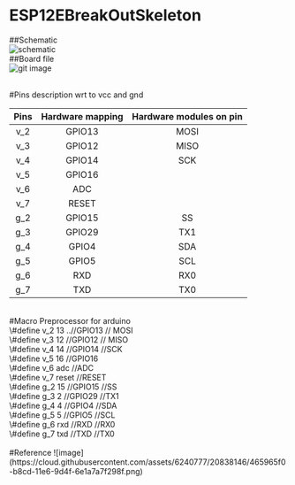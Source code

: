 # ESP12EBreakOutSkeleton
##Schematic <br/>
![schematic](https://cloud.githubusercontent.com/assets/6240777/20837782/9d24d222-b8cb-11e6-89fb-088e697d4a6e.png) <br/>
##Board file <br/>
![git image](https://cloud.githubusercontent.com/assets/6240777/20837679/1cc6b938-b8cb-11e6-86a4-deccbe552800.png)<br/>
<br/>

#Pins description wrt to vcc and gnd

Pins 	  | Hardware mapping| Hardware modules on pin
:--------:|:---------------:|:-----------------------:
v_2       | GPIO13          | MOSI
v_3       | GPIO12          | MISO
v_4       | GPIO14          |SCK
v_5       | GPIO16          |
v_6       | ADC             |
v_7       | RESET           |
g_2       | GPIO15          |SS
g_3       | GPIO29          |TX1
g_4       | GPIO4           |SDA
g_5       | GPIO5           |SCL
g_6       | RXD             |RX0
g_7       | TXD             |TX0

<br/>
#Macro Preprocessor for arduino</br>
\#define v_2 13	   ..//GPIO13    // MOSI  <br/>
\#define v_3 12      //GPIO12    // MISO  <br/>
\#define v_4 14      //GPIO14    //SCK    <br/>
\#define v_5 16      //GPIO16             <br/>
\#define v_6 adc     //ADC                <br/>
\#define v_7 reset   //RESET              <br/>
\#define g_2 15      //GPIO15    //SS     <br/>
\#define g_3 2       //GPIO29    //TX1    <br/>
\#define g_4 4       //GPIO4     //SDA    <br/>
\#define g_5 5       //GPIO5     //SCL    <br/>
\#define g_6 rxd     //RXD       //RX0    <br/>
\#define g_7 txd     //TXD       //TX0    <br/>

<br/>
#Reference 
![image](https://cloud.githubusercontent.com/assets/6240777/20838146/465965f0-b8cd-11e6-9d4f-6e1a7a7f298f.png)
